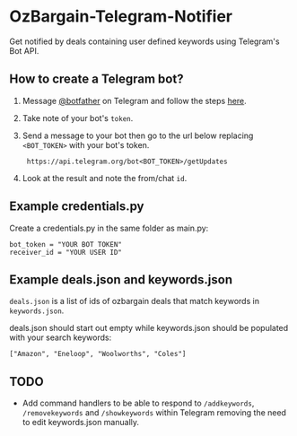 # OzBargain-Telegram-Notifier
Get notified by deals containing user defined keywords using Telegram's Bot API.

## How to create a Telegram bot?
1. Message [@botfather](https://t.me/botfather) on Telegram and follow the steps [here](https://core.telegram.org/bots#6-botfather). 
2. Take note of your bot's `token`.
3. Send a message to your bot then go to the url below replacing `<BOT_TOKEN>` with your bot's token.

        https://api.telegram.org/bot<BOT_TOKEN>/getUpdates

4. Look at the result and note the from/chat `id`.

## Example credentials<span>.</span>py
Create a credentials<span>.</span>py in the same folder as main<span>.</span>py:

    bot_token = "YOUR BOT TOKEN"
    receiver_id = "YOUR USER ID"

## Example deals.json and keywords.json
`deals.json` is a list of ids of ozbargain deals that match keywords in `keywords.json`. 

deals.json should start out empty while keywords.json should be populated with your search keywords:
    
    ["Amazon", "Eneloop", "Woolworths", "Coles"]

## TODO
* Add command handlers to be able to respond to `/addkeywords`, `/removekeywords` and `/showkeywords` within Telegram removing the need to edit keywords.json manually.
